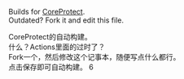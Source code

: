 Builds for [CoreProtect](https://github.com/PlayPro/CoreProtect/).  
Outdated? Fork it and edit this file.  

CoreProtect的自动构建。  
什么？Actions里面的过时了？  
Fork一个，然后修改这个记事本，随便写点什么都行。  
点击保存即可自动构建。
6
